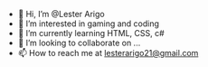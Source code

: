 - 👋 Hi, I’m @Lester Arigo
- 👀 I’m interested in gaming and coding
- 🌱 I’m currently learning HTML, CSS, c#
- 💞️ I’m looking to collaborate on ...
- 📫 How to reach me at lesterarigo21@gmail.com

<!---
flfdev/flfdev is a ✨ special ✨ repository because its `README.md` (this file) appears on your GitHub profile.
You can click the Preview link to take a look at your changes.
--->
